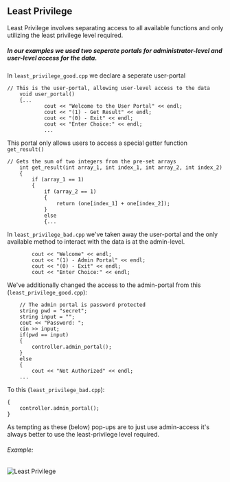 ## Least Privilege
Least Privilege involves separating access to all available functions and only utilizing the least privilege level required. 
##### In our examples we used two seperate portals for administrator-level and user-level access for the data.
In `least_privilege_good.cpp` we declare a seperate user-portal
```
// This is the user-portal, allowing user-level access to the data
	void user_portal()
	{...
			cout << "Welcome to the User Portal" << endl;
			cout << "(1) - Get Result" << endl;
			cout << "(0) - Exit" << endl;
			cout << "Enter Choice:" << endl;
			...
```
This portal only allows users to access a special getter function `get_result()`
```
// Gets the sum of two integers from the pre-set arrays
	int get_result(int array_1, int index_1, int array_2, int index_2)
	{
		if (array_1 == 1)
		{
			if (array_2 == 1)
			{
				return (one[index_1] + one[index_2]);
			}
			else
			{...
```
In `least_privilege_bad.cpp` we've taken away the user-portal and the only available method to interact with the data is at the admin-level.
```
        cout << "Welcome" << endl;
		cout << "(1) - Admin Portal" << endl;
		cout << "(0) - Exit" << endl;
        cout << "Enter Choice:" << endl;
```
We've additionally changed the access to the admin-portal from this (`least_privilege_good.cpp`):
```
    // The admin portal is password protected
	string pwd = "secret";
	string input = "";
	cout << "Password: ";
	cin >> input;
	if(pwd == input)
	{
		controller.admin_portal();
	}	
	else
	{
		cout << "Not Authorized" << endl;
	...
```
To this (`least_privilege_bad.cpp`):
```
{
    controller.admin_portal();
}
```
As tempting as these (below) pop-ups are to just use admin-access it's always better to use the least-privilege level required. 
###### Example:
![Least Privilege](https://github.com/UW-COSC-4010-5010-CYBER-FA-2017/foundational-concepts-in-cybersecurity-jwild1_cbugg/blob/master/4/least_privilege.png)
